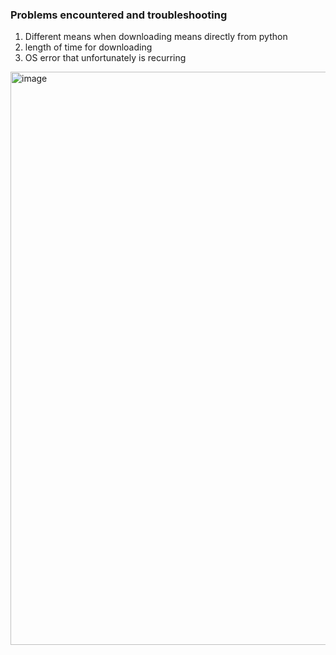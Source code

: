 ### Problems encountered and troubleshooting

1. Different means when downloading means directly from python
2. length of time for downloading
3. OS error that unfortunately is recurring
<img width="917" alt="image" src="https://github.com/rebeccah2202/diss/assets/114161047/f5e7c287-5d4d-40f2-9370-e15e6986400c">
